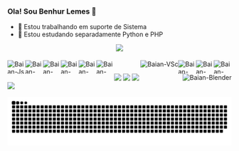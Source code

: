 ### Ola! Sou Benhur Lemes 👋

- 🔭 Estou trabalhando em suporte de Sistema
- 🌱 Estou estudando separadamente Python e PHP

<div align="center">
  <a href ="https://github.com/BenhurLemes">
  <img height="180em" src="https://github-readme-stats.vercel.app/api?username=BenhurLemes&show_icons=true&theme=github_dark&include_all_commits=true&count_private=true"/>
</div>
  
<div style="display" : inline_block><br>
  <img alt="Baian-Js" align="left" height="30" width="40" src="https://cdn.jsdelivr.net/gh/devicons/devicon/icons/javascript/javascript-original.svg">
  <img alt="Baian-PHP" align="left" height="30" width="40" src="https://cdn.jsdelivr.net/gh/devicons/devicon/icons/php/php-original.svg">
  <img alt="Baian-HTML" align="left" height="30" width="40" src="https://cdn.jsdelivr.net/gh/devicons/devicon/icons/html5/html5-original.svg">
  <img alt="Baian-CSS" align="left" height="30" width="40" src="https://cdn.jsdelivr.net/gh/devicons/devicon/icons/css3/css3-original.svg">
  <img alt="Baian-C#" align="left" height="30" width="40" src="https://cdn.jsdelivr.net/gh/devicons/devicon/icons/csharp/csharp-original.svg">
  <img alt="Baian-Python" align="left" height="30" width="40" src="https://cdn.jsdelivr.net/gh/devicons/devicon/icons/python/python-original.svg">

  <img alt="Baian-Gimp" align="right" height="30" width="40" src="https://cdn.jsdelivr.net/gh/devicons/devicon/icons/gimp/gimp-original.svg">
  <img alt="Baian-Unity" align="right" height="30" width="40" src="https://cdn.jsdelivr.net/gh/devicons/devicon/icons/unity/unity-original.svg">
  <img alt="Baian-Davinci" align="right" height="30" width="40" src="https://upload.wikimedia.org/wikipedia/commons/9/90/DaVinci_Resolve_17_logo.svg">
  <img alt="Baian-VSc" align="right" height="30" widht="40" src="https://cdn.jsdelivr.net/gh/devicons/devicon/icons/vscode/vscode-original.svg">
  <img alt="Baian-Blender" align="right" height="30" widht="40" src="https://cdn.jsdelivr.net/gh/devicons/devicon/icons/blender/blender-original.svg">
</div>

##

<div>
 <a href="https://www.linkedin.com/in/benhur-lemes-da-silva-664963255/" target="_blank"><img height="30" widht="40" src="https://cdn.jsdelivr.net/gh/devicons/devicon/icons/linkedin/linkedin-original.svg" target="_blank"></a>
 <a href="https://www.instagram.com/baian_yo/" target="_blank"><img height="30" widht="40" src="https://www.svgrepo.com/show/303145/instagram-2-1-logo.svg" target="_blank"></a>
 <a href="https://twitter.com/BaianKun?t=Hmh3DZt3_uoKoIrZHtNSUg&s=08" target="_blank"><img height="30" widht="40" src="https://www.svgrepo.com/show/303115/twitter-3-logo.svg" target="_blank"></a>
 <a href="mailto:benhurlemes1@gmail.com"><img height="30" widht="40" src="https://upload.wikimedia.org/wikipedia/commons/7/7e/Gmail_icon_%282020%29.svg" target="_blank"></a>
</div>
  
 <div align="center">
   
   ![Snake animation](https://github.com/BenhurLemes/BenhurLemes/blob/output/github-contribution-grid-snake.svg)

</div>
